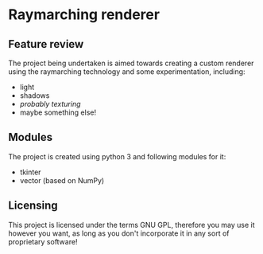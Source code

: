 # Raymarching renderer

## Feature review

The project being undertaken is aimed towards creating a custom renderer using the raymarching technology and some experimentation, including:

<ul>
  <li>light</li>
  <li>shadows</li>
  <li><em>probably texturing</em></li>
  <li>maybe something else!</li>
</ul>

## Modules

The project is created using python 3 and following modules for it:

<ul>
  <li>tkinter</li>
  <li>vector (based on NumPy)</li>
</ul>

## Licensing

This project is licensed under the terms GNU GPL, therefore you may use it however you want, as long as you don't incorporate it in any sort of proprietary software!


